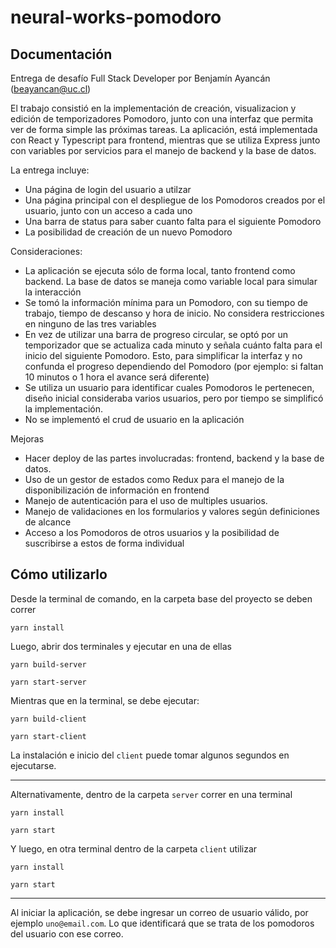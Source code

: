 # neural-works-pomodoro

## Documentación

Entrega de desafío Full Stack Developer por Benjamín Ayancán (beayancan@uc.cl)

El trabajo consistió en la implementación de creación, visualizacion y edición de temporizadores Pomodoro, junto con una interfaz que permita ver de forma simple las próximas tareas. La aplicación, está implementada con React y Typescript para frontend, mientras que se utiliza Express junto con variables por servicios para el manejo de backend y la base de datos.

La entrega incluye:
* Una página de login del usuario a utilzar
* Una página principal con el despliegue de los Pomodoros creados por el usuario, junto con un acceso a cada uno
* Una barra de status para saber cuanto falta para el siguiente Pomodoro
* La posibilidad de creación de un nuevo Pomodoro

Consideraciones:
* La aplicación se ejecuta sólo de forma local, tanto frontend como backend. La base de datos se maneja como variable local para simular la interacción
* Se tomó la información mínima para un Pomodoro, con su tiempo de trabajo, tiempo de descanso y hora de inicio. No considera restricciones en ninguno de las tres variables
* En vez de utilizar una barra de progreso circular, se optó por un temporizador que se actualiza cada minuto y señala cuánto falta para el inicio del siguiente Pomodoro. Esto, para simplificar la interfaz y no confunda el progreso dependiendo del Pomodoro (por ejemplo: si faltan 10 minutos o 1 hora el avance será diferente)
* Se utiliza un usuario para identificar cuales Pomodoros le pertenecen, diseño inicial consideraba varios usuarios, pero por tiempo se simplificó la implementación.
* No se implementó el crud de usuario en la aplicación

Mejoras
* Hacer deploy de las partes involucradas: frontend, backend y la base de datos.
* Uso de un gestor de estados como Redux para el manejo de la disponibilización de información en frontend
* Manejo de autenticación para el uso de multiples usuarios.
* Manejo de validaciones en los formularios y valores según definiciones de alcance
* Acceso a los Pomodoros de otros usuarios y la posibilidad de suscribirse a estos de forma individual

## Cómo utilizarlo

Desde la terminal de comando, en la carpeta base del proyecto se deben correr

```
yarn install
```

Luego, abrir dos terminales y ejecutar en una de ellas

```
yarn build-server
```

```
yarn start-server
```

Mientras que en la terminal, se debe ejecutar:

```
yarn build-client
```

```
yarn start-client
```

La instalación e inicio del `client` puede tomar algunos segundos en ejecutarse.

---

Alternativamente, dentro de la carpeta `server` correr en una terminal

```
yarn install
```

```
yarn start
```

Y luego, en otra terminal dentro de la carpeta `client` utilizar

```
yarn install
```

```
yarn start
```
---

Al iniciar la aplicación, se debe ingresar un correo de usuario válido, por ejemplo `uno@email.com`. Lo que identificará que se trata de los pomodoros del usuario con ese correo.
